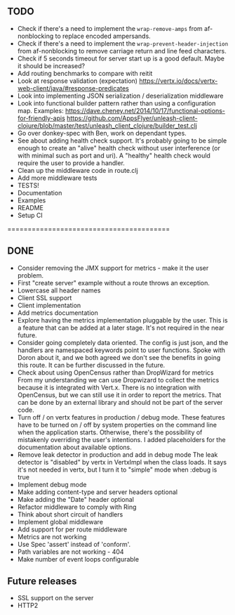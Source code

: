 
## TODO
- Check if there's a need to implement the `wrap-remove-amps` from af-nonblocking
to replace encoded ampersands. 
- Check if there's a need to implement the `wrap-prevent-header-injection` from af-nonblocking
to remove carriage return and line feed characters. 
- Check if 5 seconds timeout for server start up is a good default. Maybe it should be increased? 
- Add routing benchmarks to compare with reitit 
- Look at response validation (expectation)
https://vertx.io/docs/vertx-web-client/java/#response-predicates
- Look into implementing JSON serialization / deserialization middleware
- Look into functional builder pattern rather than using a configuration map.
Examples:
https://dave.cheney.net/2014/10/17/functional-options-for-friendly-apis
https://github.com/AppsFlyer/unleash-client-clojure/blob/master/test/unleash_client_clojure/builder_test.clj
- Go over donkey-spec with Ben, work on dependant types.  
- See about adding health check support.
It's probably going to be simple enough to create an "alive" health check
without user interference (or with minimal such as port and uri).
A "healthy" health check would require the user to provide a handler. 
- Clean up the middleware code in route.clj
- Add more middleware tests
- TESTS!
- Documentation
- Examples
- README
- Setup CI

========================================

## DONE
- Consider removing the JMX support for metrics - make it the user problem.
- First "create server" example without a route throws an exception.
- Lowercase all header names
- Client SSL support
- Client implementation
- Add metrics documentation
- Explore having the metrics implementation pluggable by the user.
This is a feature that can be added at a later stage. It's not required in the near future.
- Consider going completely data oriented. The config is just json, and the handlers 
are namespaced keywords point to user functions.
Spoke with Doron about it, and we both agreed we don't see the benefits in going this route.
It can be further discussed in the future. 
- Check about using OpenCensus rather than DropWizard for metrics
From my understanding we can use Dropwizard to collect the metrics because it is 
integrated with Vert.x. There is no integration with OpenCensus, but we can still use it
in order to report the metrics. That can be done by an external library and should not be
part of the server code.
- Turn off / on vertx features in production / debug mode.
These features have to be turned on / off by system properties on the command line
when the application starts. Otherwise, there's the possibility of mistakenly overriding
the user's intentions. I added placeholders for the documentation about available options.
- Remove leak detector in production and add in debug mode
The leak detector is "disabled" by vertx in VertxImpl when the class loads.
It says it's not needed in vertx, but I turn it to "simple" mode when :debug is true  
- Implement debug mode
- Make adding content-type and server headers optional
- Make adding the "Date" header optional
- Refactor middleware to comply with Ring
- Think about short circuit of handlers
- Implement global middleware
- Add support for per route middleware 
- Metrics are not working
- Use Spec 'assert' instead of 'conform'.
- Path variables are not working - 404
- Make number of event loops configurable


## Future releases
- SSL support on the server
- HTTP2
